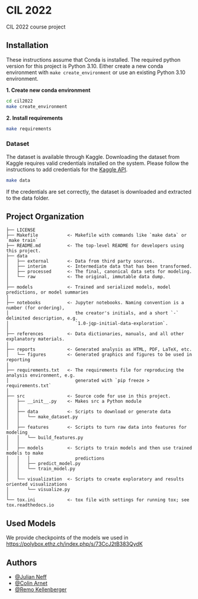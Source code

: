 # CIL 2022

CIL 2022 course project

## Installation

These instructions assume that Conda is installed. The required python version for this project is Python 3.10. Either create a new conda environment with `make create_environment` or use an existing Python 3.10 environment.

**1. Create new conda environment** 

```sh
cd cil2022
make create_environment
```
**2. Install requirements**

```sh
make requirements
```

### Dataset
The dataset is available through Kaggle. Downloading the dataset from Kaggle requires valid credentials installed on the system. Please follow the instructions to add credentials for the [Kaggle API](https://github.com/Kaggle/kaggle-api).

```sh
make data
```

If the credentials are set correctly, the dataset is downloaded and extracted to the data folder.

## Project Organization

    ├── LICENSE
    ├── Makefile           <- Makefile with commands like `make data` or `make train`
    ├── README.md          <- The top-level README for developers using this project.
    ├── data
    │   ├── external       <- Data from third party sources.
    │   ├── interim        <- Intermediate data that has been transformed.
    │   ├── processed      <- The final, canonical data sets for modeling.
    │   └── raw            <- The original, immutable data dump.
    │
    ├── models             <- Trained and serialized models, model predictions, or model summaries
    │
    ├── notebooks          <- Jupyter notebooks. Naming convention is a number (for ordering),
    │                         the creator's initials, and a short `-` delimited description, e.g.
    │                         `1.0-jqp-initial-data-exploration`.
    │
    ├── references         <- Data dictionaries, manuals, and all other explanatory materials.
    │
    ├── reports            <- Generated analysis as HTML, PDF, LaTeX, etc.
    │   └── figures        <- Generated graphics and figures to be used in reporting
    │
    ├── requirements.txt   <- The requirements file for reproducing the analysis environment, e.g.
    │                         generated with `pip freeze > requirements.txt`
    │
    ├── src                <- Source code for use in this project.
    │   ├── __init__.py    <- Makes src a Python module
    │   │
    │   ├── data           <- Scripts to download or generate data
    │   │   └── make_dataset.py
    │   │
    │   ├── features       <- Scripts to turn raw data into features for modeling
    │   │   └── build_features.py
    │   │
    │   ├── models         <- Scripts to train models and then use trained models to make
    │   │   │                 predictions
    │   │   ├── predict_model.py
    │   │   └── train_model.py
    │   │
    │   └── visualization  <- Scripts to create exploratory and results oriented visualizations
    │       └── visualize.py
    │
    └── tox.ini            <- tox file with settings for running tox; see tox.readthedocs.io
    
## Used Models

We provide checkpoints of the models we used in https://polybox.ethz.ch/index.php/s/73CcJ2tB383QydK

## Authors

- [@Julian Neff](https://github.com/neffjulian)
- [@Colin Arnet](https://github.com/carnet98)
- [@Remo Kellenberger](https://github.com/remo48)
